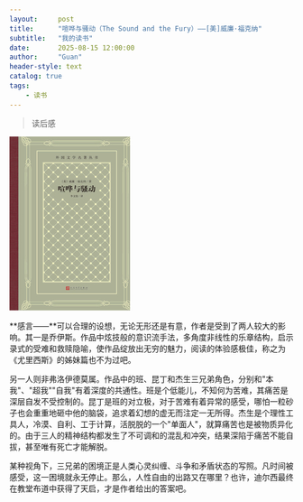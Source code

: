 ```yaml
---
layout:     post
title:      "喧哗与骚动（The Sound and the Fury）——[美]威廉·福克纳"
subtitle:   "我的读书"
date:       2025-08-15 12:00:00
author:     "Guan"
header-style: text
catalog: true
tags:
    - 读书
---
```


> 读后感

![The Sound and the Fury](/img/reading/saodong.jpg)

  **感言——**可以合理的设想，无论无形还是有意，作者是受到了两人较大的影响。其一是乔伊斯。作品中炫技般的意识流手法，多角度非线性的乐章结构，启示录式的受难和救赎隐喻，使作品绽放出无穷的魅力，阅读的体验感极佳，称之为《尤里西斯》的姊妹篇也不为过吧。
  
  另一人则非弗洛伊德莫属。作品中的班、昆丁和杰生三兄弟角色，分别和"本我"、"超我""自我"有着深度的共通性。班是个低能儿，不知何为苦难，其痛苦是深层自发不受控制的。昆丁是班的对立极，对于苦难有着异常的感受，哪怕一粒砂子也会重重地砸中他的脑袋，追求着幻想的虚无而注定一无所得。杰生是个理性工具人，冷漠、自利、工于计算，活脱脱的一个"单面人"，就算痛苦也是被物质异化的。由于三人的精神结构都发生了不可调和的混乱和冲突，结果深陷于痛苦不能自拔，甚至唯有死亡才能解脱。
  
  某种视角下，三兄弟的困境正是人类心灵纠缠、斗争和矛盾状态的写照。凡时间被感受，这一困境就永无停止。那么，人性自由的出路又在哪里？也许，迪尔西最终在教堂布道中获得了天启，才是作者给出的答案吧。
